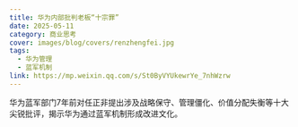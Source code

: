 ```yaml
---
title: 华为内部批判老板“十宗罪”
date: 2025-05-11
category: 商业思考
cover: images/blog/covers/renzhengfei.jpg
tags:
  - 华为管理
  - 蓝军机制
link: https://mp.weixin.qq.com/s/St0ByVYUkewrYe_7nhWzrw
---
```


华为蓝军部门7年前对任正非提出涉及战略保守、管理僵化、价值分配失衡等十大尖锐批评，揭示华为通过蓝军机制形成改进文化。